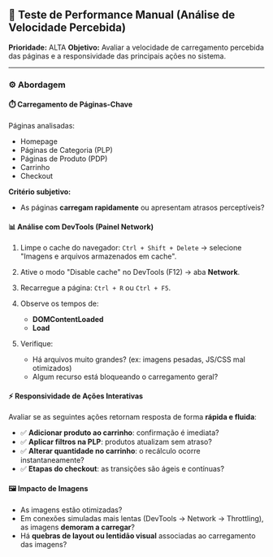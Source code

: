 ## 🚀 Teste de Performance Manual (Análise de Velocidade Percebida)

**Prioridade:** ALTA
**Objetivo:**
Avaliar a velocidade de carregamento percebida das páginas e a responsividade das principais ações no sistema.

---

### ⚙️ Abordagem

#### ⏱️ Carregamento de Páginas-Chave

Páginas analisadas:

* Homepage
* Páginas de Categoria (PLP)
* Páginas de Produto (PDP)
* Carrinho
* Checkout

**Critério subjetivo:**

* As páginas **carregam rapidamente** ou apresentam atrasos perceptíveis?

#### 📊 Análise com DevTools (Painel Network)

1. Limpe o cache do navegador:
   `Ctrl + Shift + Delete` → selecione "Imagens e arquivos armazenados em cache".

2. Ative o modo "Disable cache" no DevTools (F12) → aba **Network**.

3. Recarregue a página:
   `Ctrl + R` ou `Ctrl + F5`.

4. Observe os tempos de:

   * **DOMContentLoaded**
   * **Load**

5. Verifique:

   * Há arquivos muito grandes? (ex: imagens pesadas, JS/CSS mal otimizados)
   * Algum recurso está bloqueando o carregamento geral?

#### ⚡ Responsividade de Ações Interativas

Avaliar se as seguintes ações retornam resposta de forma **rápida e fluida**:

* ✅ **Adicionar produto ao carrinho**: confirmação é imediata?
* ✅ **Aplicar filtros na PLP**: produtos atualizam sem atraso?
* ✅ **Alterar quantidade no carrinho**: o recálculo ocorre instantaneamente?
* ✅ **Etapas do checkout**: as transições são ágeis e contínuas?

#### 🖼️ Impacto de Imagens

* As imagens estão otimizadas?
* Em conexões simuladas mais lentas (DevTools → Network → Throttling), as imagens **demoram a carregar**?
* Há **quebras de layout ou lentidão visual** associadas ao carregamento das imagens?
